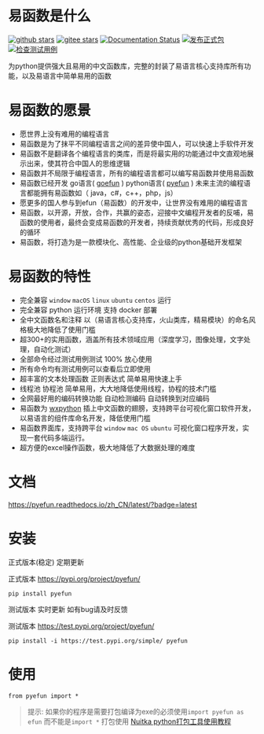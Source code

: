 # 易函数是什么



[![github stars](https://img.shields.io/github/stars/duolabmeng6/pyefun?style=social)](https://github.com/duolabmeng6/pyefun)
[![gitee stars](https://gitee.com/duolabmeng666/pyefun/badge/star.svg?theme=dark)](https://gitee.com/duolabmeng666/pyefun/stargazers)
[![Documentation Status](https://readthedocs.org/projects/pyefun/badge/?version=latest)](https://pyefun.readthedocs.io/zh_CN/latest/?badge=latest)
[![发布正式包](https://github.com/duolabmeng6/pyefun/actions/workflows/python-publish.yml/badge.svg)](https://github.com/duolabmeng6/pyefun/actions/workflows/python-publish.yml)
[![检查测试用例](https://github.com/duolabmeng6/pyefun/actions/workflows/python-app.yml/badge.svg)](https://github.com/duolabmeng6/pyefun/actions/workflows/python-app.yml)

为python提供强大且易用的中文函数库，完整的封装了易语言核心支持库所有功能，以及易语言中简单易用的函数



# 易函数的愿景

* 愿世界上没有难用的编程语言
* 易函数是为了抹平不同编程语言之间的差异使中国人，可以快速上手软件开发
* 易函数不是翻译各个编程语言的类库，而是将最实用的功能通过中文直观地展示出来，使其符合中国人的思维逻辑
* 易函数并不局限于编程语言，所有的编程语言都可以编写易函数并使用易函数
* 易函数已经开发 go语言( [goefun](https://github.com/duolabmeng6/goefun) ) python语言( [pyefun](https://github.com/duolabmeng6/pyefun) ) 未来主流的编程语言都能拥有易函数如（ java，c#，c++，php，js）
* 愿更多的国人参与到efun（易函数）的开发中，让世界没有难用的编程语言
* 易函数，以开源，开放，合作，共赢的姿态，迎接中文编程开发者的反哺，易函数的使用者，最终会变成易函数的开发者，持续贡献优秀的代码，形成良好的循环
* 易函数，将打造为是一款模块化、高性能、企业级的python基础开发框架

# [](https://github.com/duolabmeng6/pyefun#%E6%98%93%E5%87%BD%E6%95%B0%E7%9A%84%E7%89%B9%E6%80%A7)易函数的特性

* 完全兼容 `window` `macOS` `linux` `ubuntu` `centos` 运行
* 完全兼容 python 运行环境 支持 docker 部署
* 全中文函数名和注释 以（易语言核心支持库，火山类库，精易模块）的命名风格极大地降低了使用门槛
* 超300+的实用函数，涵盖所有技术领域应用（深度学习，图像处理，文字处理，自动化测试）
* 全部命令经过测试用例测试 100% 放心使用
* 所有命令均有测试用例可以查看后立即使用
* 超丰富的文本处理函数 正则表达式 简单易用快速上手
* 线程池 协程池 简单易用，大大地降低使用线程，协程的技术门槛
* 全网最好用的编码转换功能 自动检测编码 自动转换到对应编码
* 易函数为 [wxpython](https://www.wxpython.org/) 插上中文函数的翅膀，支持跨平台可视化窗口软件开发，以易语言的组件库命名开发，降低使用门槛
* 易函数界面库，支持跨平台 `window` `mac OS` `ubuntu` 可视化窗口程序开发，实现一套代码多端运行。
* 超方便的excel操作函数，极大地降低了大数据处理的难度

# [](https://github.com/duolabmeng6/pyefun#%E6%96%87%E6%A1%A3)文档

<https://pyefun.readthedocs.io/zh_CN/latest/?badge=latest>

# [](https://github.com/duolabmeng6/pyefun#%E5%AE%89%E8%A3%85)安装

正式版本(稳定) 定期更新

正式版本 <https://pypi.org/project/pyefun/>

```
pip install pyefun
```

测试版本 实时更新 如有bug请及时反馈

测试版本 <https://test.pypi.org/project/pyefun/>

```
pip install -i https://test.pypi.org/simple/ pyefun
```

# [](https://github.com/duolabmeng6/pyefun#%E4%BD%BF%E7%94%A8)使用

```
from pyefun import *
```

> 提示: 如果你的程序是需要打包编译为exe的必须使用`import pyefun as efun` 而不能是`import *` 打包使用 [Nuitka python打包工具使用教程](https://zhuanlan.zhihu.com/p/133303836)

